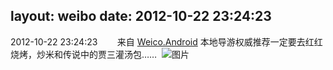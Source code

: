 layout: weibo
date: 2012-10-22 23:24:23
---
<meta name="referrer" content="no-referrer" />

2012-10-22 23:24:23  &nbsp;&nbsp;&nbsp;&nbsp;&nbsp;&nbsp; 来自 <a href="http://app.weibo.com/t/feed/l4RWD" rel="nofollow">Weico.Android</a>
本地导游权威推荐一定要去红红烧烤，炒米和传说中的贾三灌汤包……  ​​​
![图片](https://ww1.sinaimg.cn/large/6d2a6003jw1dy4eaadse8j.jpg)
